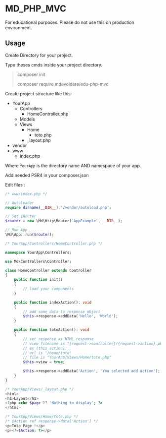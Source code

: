 # MD_PHP_MVC

For educational purposes. Please do not use this on production environment.


## Usage

Create Directory for your project.

Type theses cmds inside your project directory.

> composer init
>
> composer require mdevoldere/edu-php-mvc

Create project structure like this:

- YourApp
    - Controllers
        - HomeController.php
    - Models
    - Views
        - Home
            - toto.php
        - _layout.php
- vendor
- www
    - index.php

Where `YourApp` is the directory name AND namespace of your app.

Add needed PSR4 in your composer.json

Edit files :

```php
/* www/index.php */

// Autoloader
require dirname(__DIR__).'/vendor/autoload.php';

// Set IRouter 
$router = new \Md\Http\Router('AppExample', __DIR__);

// Run App 
\Md\App::run($router);
```

```php
/* YourApp/Controllers/HomeController.php */

namespace YourApp\Controllers;

use Md\Controllers\Controller;

class HomeController extends Controller
{
    public function init()
    {
        // load your components
    }

    public function indexAction(): void
    {
        // add some data to response object
        $this->response->addData('Hello', 'World');
    }

    public function totoAction(): void
    {
        // set response as HTML response 
        // view filename is "{request->controller}/{request->action}.php"
        // ex (this action): 
        // url is "/home/toto"
        // file is "YourApp/Views/Home/toto.php"
        $this->view = true; 

        $this->response->addData('Action', 'You selected add action');
    }
}
```


```php
/* YourApp/Views/_layout.php */
<html>
<h1>Layout</h1>
<?php echo $page ?? 'Nothing to display'; ?>
</html>
```

```php
/* YourApp/Views/Home/toto.php */
/* $Action ref response->data['Action'] */
<p>Toto Page !</p>
<p><?=$Action; ?></p>
```
